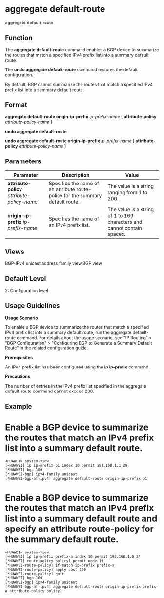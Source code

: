 aggregate default-route
=======================

aggregate default-route

Function
--------



The **aggregate default-route** command enables a BGP device to summarize the routes that match a specified IPv4 prefix list into a summary default route.

The **undo aggregate default-route** command restores the default configuration.



By default, BGP cannot summarize the routes that match a specified IPv4 prefix list into a summary default route.


Format
------

**aggregate default-route origin-ip-prefix** *ip-prefix-name* [ **attribute-policy** *attribute-policy-name* ]

**undo aggregate default-route**

**undo aggregate default-route origin-ip-prefix** *ip-prefix-name* [ **attribute-policy** *attribute-policy-name* ]


Parameters
----------

| Parameter | Description | Value |
| --- | --- | --- |
| **attribute-policy** *attribute-policy-name* | Specifies the name of an attribute route-policy for the summary default route. | The value is a string ranging from 1 to 200. |
| **origin-ip-prefix** *ip-prefix-name* | Specifies the name of an IPv4 prefix list. | The value is a string of 1 to 169 characters and cannot contain spaces. |



Views
-----

BGP-IPv4 unicast address family view,BGP view


Default Level
-------------

2: Configuration level


Usage Guidelines
----------------

**Usage Scenario**

To enable a BGP device to summarize the routes that match a specified IPv4 prefix list into a summary default route, run the aggregate default-route command. For details about the usage scenario, see "IP Routing" > "BGP Configuration" > "Configuring BGP to Generate a Summary Default Route" in the related configuration guide.

**Prerequisites**

An IPv4 prefix list has been configured using the **ip ip-prefix** command.

**Precautions**

The number of entries in the IPv4 prefix list specified in the aggregate default-route command cannot exceed 200.


Example
-------

# Enable a BGP device to summarize the routes that match an IPv4 prefix list into a summary default route.
```
<HUAWEI> system-view
[~HUAWEI] ip ip-prefix p1 index 10 permit 192.168.1.1 29
[*HUAWEI] bgp 100
[*HUAWEI-bgp] ipv4-family unicast
[*HUAWEI-bgp-af-ipv4] aggregate default-route origin-ip-prefix p1

```

# Enable a BGP device to summarize the routes that match an IPv4 prefix list into a summary default route and specify an attribute route-policy for the summary default route.
```
<HUAWEI> system-view
[~HUAWEI] ip ip-prefix prefix-a index 10 permit 192.168.1.0 24
[*HUAWEI] route-policy policy1 permit node 10
[*HUAWEI-route-policy] if-match ip-prefix prefix-a
[*HUAWEI-route-policy] apply cost 100
[*HUAWEI-route-policy] quit
[*HUAWEI] bgp 100
[*HUAWEI-bgp] ipv4-family unicast
[*HUAWEI-bgp-af-ipv4] aggregate default-route origin-ip-prefix prefix-a attribute-policy policy1

```